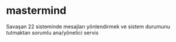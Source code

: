 # mastermind
Savaşan 22 sisteminde mesajları yönlendirmek ve sistem durumunu tutmaktan sorumlu ana/yönetici servis
